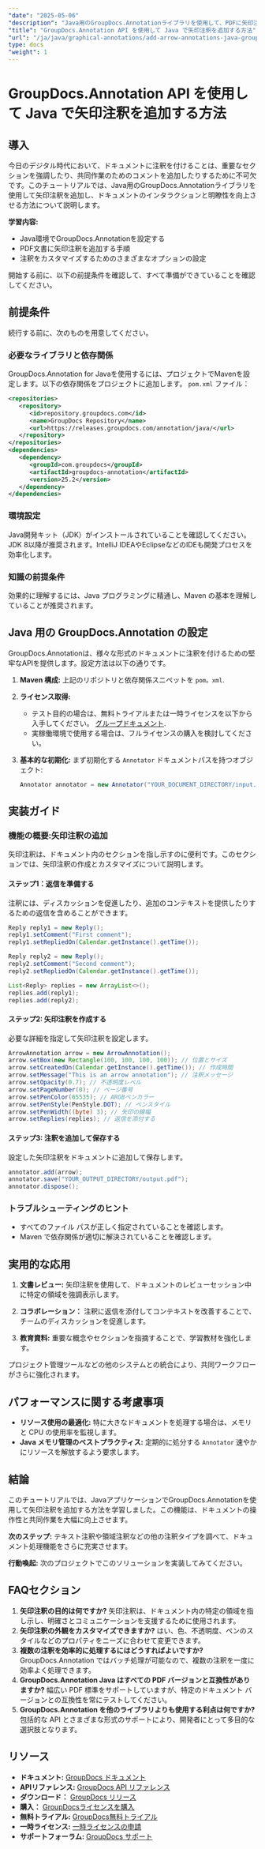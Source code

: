 ```yaml
---
"date": "2025-05-06"
"description": "Java用のGroupDocs.Annotationライブラリを使用して、PDFに矢印注釈を効率的に追加する方法を学びましょう。ドキュメントの明瞭性と共同作業性を向上させます。"
"title": "GroupDocs.Annotation API を使用して Java で矢印注釈を追加する方法"
"url": "/ja/java/graphical-annotations/add-arrow-annotations-java-groupdocs/"
type: docs
"weight": 1
---
```


# GroupDocs.Annotation API を使用して Java で矢印注釈を追加する方法

## 導入

今日のデジタル時代において、ドキュメントに注釈を付けることは、重要なセクションを強調したり、共同作業のためのコメントを追加したりするために不可欠です。このチュートリアルでは、Java用のGroupDocs.Annotationライブラリを使用して矢印注釈を追加し、ドキュメントのインタラクションと明瞭性を向上させる方法について説明します。

**学習内容:**
- Java環境でGroupDocs.Annotationを設定する
- PDF文書に矢印注釈を追加する手順
- 注釈をカスタマイズするためのさまざまなオプションの設定

開始する前に、以下の前提条件を確認して、すべて準備ができていることを確認してください。

## 前提条件

続行する前に、次のものを用意してください。

### 必要なライブラリと依存関係
GroupDocs.Annotation for Javaを使用するには、プロジェクトでMavenを設定します。以下の依存関係をプロジェクトに追加します。 `pom.xml` ファイル：

```xml
<repositories>
   <repository>
      <id>repository.groupdocs.com</id>
      <name>GroupDocs Repository</name>
      <url>https://releases.groupdocs.com/annotation/java/</url>
   </repository>
</repositories>
<dependencies>
   <dependency>
      <groupId>com.groupdocs</groupId>
      <artifactId>groupdocs-annotation</artifactId>
      <version>25.2</version>
   </dependency>
</dependencies>
```

### 環境設定
Java開発キット（JDK）がインストールされていることを確認してください。JDK 8以降が推奨されます。IntelliJ IDEAやEclipseなどのIDEも開発プロセスを効率化します。

### 知識の前提条件
効果的に理解するには、Java プログラミングに精通し、Maven の基本を理解していることが推奨されます。

## Java 用の GroupDocs.Annotation の設定

GroupDocs.Annotationは、様々な形式のドキュメントに注釈を付けるための堅牢なAPIを提供します。設定方法は以下の通りです。

1. **Maven 構成:**
   上記のリポジトリと依存関係スニペットを `pom。xml`.

2. **ライセンス取得:**
   - テスト目的の場合は、無料トライアルまたは一時ライセンスを以下から入手してください。 [グループドキュメント](https://purchase。groupdocs.com/temporary-license/).
   - 実稼働環境で使用する場合は、フルライセンスの購入を検討してください。

3. **基本的な初期化:**
   まず初期化する `Annotator` ドキュメントパスを持つオブジェクト:

   ```java
   Annotator annotator = new Annotator("YOUR_DOCUMENT_DIRECTORY/input.pdf");
   ```

## 実装ガイド

### 機能の概要:矢印注釈の追加
矢印注釈は、ドキュメント内のセクションを指し示すのに便利です。このセクションでは、矢印注釈の作成とカスタマイズについて説明します。

#### ステップ1：返信を準備する 
注釈には、ディスカッションを促進したり、追加のコンテキストを提供したりするための返信を含めることができます。

```java
Reply reply1 = new Reply();
reply1.setComment("First comment");
reply1.setRepliedOn(Calendar.getInstance().getTime());

Reply reply2 = new Reply();
reply2.setComment("Second comment");
reply2.setRepliedOn(Calendar.getInstance().getTime());

List<Reply> replies = new ArrayList<>();
replies.add(reply1);
replies.add(reply2);
```

#### ステップ2: 矢印注釈を作成する 
必要な詳細を指定して矢印注釈を設定します。

```java
ArrowAnnotation arrow = new ArrowAnnotation();
arrow.setBox(new Rectangle(100, 100, 100, 100)); // 位置とサイズ
arrow.setCreatedOn(Calendar.getInstance().getTime()); // 作成時間
arrow.setMessage("This is an arrow annotation"); // 注釈メッセージ
arrow.setOpacity(0.7); // 不透明度レベル
arrow.setPageNumber(0); // ページ番号
arrow.setPenColor(65535); // ARGBペンカラー
arrow.setPenStyle(PenStyle.DOT); // ペンスタイル
arrow.setPenWidth((byte) 3); // 矢印の線幅
arrow.setReplies(replies); // 返信を添付する
```

#### ステップ3: 注釈を追加して保存する 
設定した矢印注釈をドキュメントに追加して保存します。

```java
annotator.add(arrow);
annotator.save("YOUR_OUTPUT_DIRECTORY/output.pdf");
annotator.dispose();
```

### トラブルシューティングのヒント
- すべてのファイル パスが正しく指定されていることを確認します。
- Maven で依存関係が適切に解決されていることを確認します。

## 実用的な応用

1. **文書レビュー:**
   矢印注釈を使用して、ドキュメントのレビューセッション中に特定の領域を強調表示します。
   
2. **コラボレーション：**
   注釈に返信を添付してコンテキストを改善することで、チームのディスカッションを促進します。
3. **教育資料:**
   重要な概念やセクションを指摘することで、学習教材を強化します。

プロジェクト管理ツールなどの他のシステムとの統合により、共同ワークフローがさらに強化されます。

## パフォーマンスに関する考慮事項
- **リソース使用の最適化:** 特に大きなドキュメントを処理する場合は、メモリと CPU の使用率を監視します。
- **Java メモリ管理のベストプラクティス:** 定期的に処分する `Annotator` 速やかにリソースを解放するよう要求します。

## 結論
このチュートリアルでは、JavaアプリケーションでGroupDocs.Annotationを使用して矢印注釈を追加する方法を学習しました。この機能は、ドキュメントの操作性と共同作業を大幅に向上させます。

**次のステップ:**
テキスト注釈や領域注釈などの他の注釈タイプを調べて、ドキュメント処理機能をさらに充実させます。

**行動喚起:** 次のプロジェクトでこのソリューションを実装してみてください。

## FAQセクション

1. **矢印注釈の目的は何ですか?**
   矢印注釈は、ドキュメント内の特定の領域を指し示し、明確さとコミュニケーションを支援するために使用されます。
2. **矢印注釈の外観をカスタマイズできますか?**
   はい、色、不透明度、ペンのスタイルなどのプロパティをニーズに合わせて変更できます。
3. **複数の注釈を効率的に処理するにはどうすればよいですか?**
   GroupDocs.Annotation ではバッチ処理が可能なので、複数の注釈を一度に効率よく処理できます。
4. **GroupDocs.Annotation Java はすべての PDF バージョンと互換性がありますか?**
   幅広い PDF 標準をサポートしていますが、特定のドキュメント バージョンとの互換性を常にテストしてください。
5. **GroupDocs.Annotation を他のライブラリよりも使用する利点は何ですか?**
   包括的な API とさまざまな形式のサポートにより、開発者にとって多目的な選択肢となります。

## リソース
- **ドキュメント:** [GroupDocs ドキュメント](https://docs.groupdocs.com/annotation/java/)
- **APIリファレンス:** [GroupDocs API リファレンス](https://reference.groupdocs.com/annotation/java/)
- **ダウンロード：** [GroupDocs リリース](https://releases.groupdocs.com/annotation/java/)
- **購入：** [GroupDocsライセンスを購入](https://purchase.groupdocs.com/buy)
- **無料トライアル:** [GroupDocs無料トライアル](https://releases.groupdocs.com/annotation/java/)
- **一時ライセンス:** [一時ライセンスの申請](https://purchase.groupdocs.com/temporary-license/)
- **サポートフォーラム:** [GroupDocs サポート](https://forum.groupdocs.com/c/annotation/)